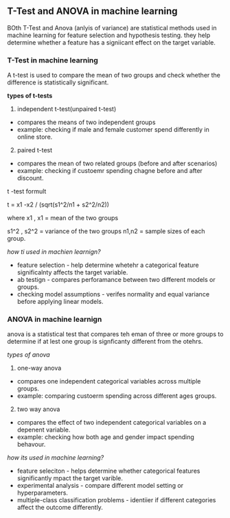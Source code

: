 ## T-Test and ANOVA in machine learning 

BOth T-Test and Anova (anlyis of variance) are statistical methods used in machine learning for feature selection and hypothesis testing. they help determine whether a feature has a signiicant effect on the target variable. 


### T-Test in machine learning 
A t-test is used to compare the mean of two groups and check whether the difference is statistically significant. 


**types of t-tests**
1. independent t-test(unpaired t-test)
- compares the means of two independent groups 
- example: checking if male and female customer spend differently in online store. 

2. paired t-test 
- compares the mean of two related groups (before and after scenarios)
- example: checking if custoemr spending chagne before and after discount. 


t -test formult 

t = x1 -x2 / (sqrt(s1^2/n1 + s2^2/n2))


where x1 , x1 = mean of the two groups 

s1^2 , s2^2 = variance of the two groups 
n1,n2 = sample sizes of each group. 

*how ti used in machien learnign?*
- feature selection - help determine whetehr a categorical feature significalnty affects the target variable.
- ab testign - compares perforamance between two different models or groups. 
- checking model assumptions - verifes normality and equal variance before applying linear models. 


### ANOVA in machine learnign 
anova is a statistical test that compares teh eman of three or more groups to determine if at lest one group is signficanty different from the otehrs. 


*types of anova*
1. one-way anova
- compares one independent categorical variables across multiple groups. 
- example: comparing custoerm spending across different ages groups. 

2. two way anova
- compares the effect of two independent categorical variables on a depenent variable. 
- example: checking how both age and gender impact spending behavour. 


*how its used in machine learning?*
- feature seleciton - helps determine whether categorical features significantly mpact the target varible. 
- experimental analysis - compare different model setting or hyperparameters. 
- multiple-class classification problems - identiier if different categories affect the outcome differently. 

